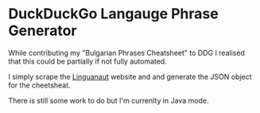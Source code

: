 # DuckDuckGo Langauge Phrase Generator


While contributing my "Bulgarian Phrases Cheatsheet" to DDG
I realised that this could be partially if not fully automated.

I simply scrape the [Linguanaut](http://www.linguanaut.com) website and
 and generate the JSON object for the cheetsheat.

There is still some work to do but I'm currenlty in Java mode.
